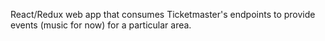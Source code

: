 React/Redux web app that consumes Ticketmaster's endpoints to provide events (music for now) for a particular area. 